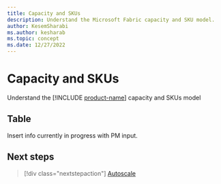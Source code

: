 ```yaml
---
title: Capacity and SKUs
description: Understand the Microsoft Fabric capacity and SKU model.
author: KesemSharabi
ms.author: kesharab
ms.topic: concept
ms.date: 12/27/2022
---
```


# Capacity and SKUs

Understand the [!INCLUDE [product-name](../includes/product-name.md)] capacity and SKUs model

## Table

Insert info currently in progress with PM input.

## Next steps

>[!div class="nextstepaction"]
>[Autoscale](autoscale.md)
